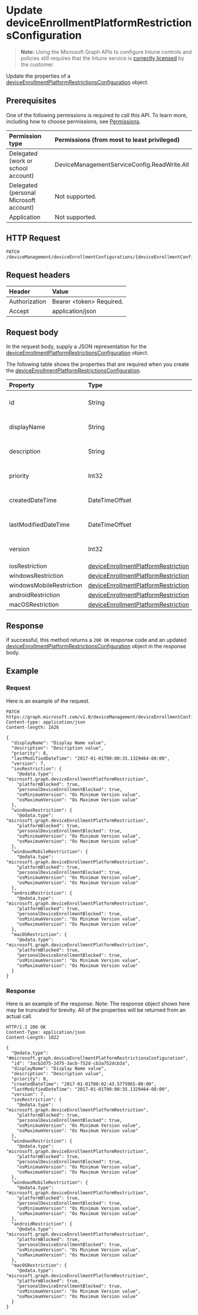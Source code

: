 ﻿# Update deviceEnrollmentPlatformRestrictionsConfiguration

> **Note:** Using the Microsoft Graph APIs to configure Intune controls and policies still requires that the Intune service is [correctly licensed](https://go.microsoft.com/fwlink/?linkid=839381) by the customer.

Update the properties of a [deviceEnrollmentPlatformRestrictionsConfiguration](../resources/intune_onboarding_deviceenrollmentplatformrestrictionsconfiguration.md) object.
## Prerequisites
One of the following permissions is required to call this API. To learn more, including how to choose permissions, see [Permissions](../../../concepts/permissions_reference.md).

|Permission type|Permissions (from most to least privileged)|
|:---|:---|
|Delegated (work or school account)|DeviceManagementServiceConfig.ReadWrite.All|
|Delegated (personal Microsoft account)|Not supported.|
|Application|Not supported.|

## HTTP Request
<!-- {
  "blockType": "ignored"
}
-->
``` http
PATCH /deviceManagement/deviceEnrollmentConfigurations/{deviceEnrollmentConfigurationId}
```

## Request headers
|Header|Value|
|:---|:---|
|Authorization|Bearer &lt;token&gt; Required.|
|Accept|application/json|

## Request body
In the request body, supply a JSON representation for the [deviceEnrollmentPlatformRestrictionsConfiguration](../resources/intune_onboarding_deviceenrollmentplatformrestrictionsconfiguration.md) object.

The following table shows the properties that are required when you create the [deviceEnrollmentPlatformRestrictionsConfiguration](../resources/intune_onboarding_deviceenrollmentplatformrestrictionsconfiguration.md).

|Property|Type|Description|
|:---|:---|:---|
|id|String|Not yet documented Inherited from [deviceEnrollmentConfiguration](../resources/intune_onboarding_deviceenrollmentconfiguration.md)|
|displayName|String|Not yet documented Inherited from [deviceEnrollmentConfiguration](../resources/intune_onboarding_deviceenrollmentconfiguration.md)|
|description|String|Not yet documented Inherited from [deviceEnrollmentConfiguration](../resources/intune_onboarding_deviceenrollmentconfiguration.md)|
|priority|Int32|Not yet documented Inherited from [deviceEnrollmentConfiguration](../resources/intune_onboarding_deviceenrollmentconfiguration.md)|
|createdDateTime|DateTimeOffset|Not yet documented Inherited from [deviceEnrollmentConfiguration](../resources/intune_onboarding_deviceenrollmentconfiguration.md)|
|lastModifiedDateTime|DateTimeOffset|Not yet documented Inherited from [deviceEnrollmentConfiguration](../resources/intune_onboarding_deviceenrollmentconfiguration.md)|
|version|Int32|Not yet documented Inherited from [deviceEnrollmentConfiguration](../resources/intune_onboarding_deviceenrollmentconfiguration.md)|
|iosRestriction|[deviceEnrollmentPlatformRestriction](../resources/intune_onboarding_deviceenrollmentplatformrestriction.md)|Not yet documented|
|windowsRestriction|[deviceEnrollmentPlatformRestriction](../resources/intune_onboarding_deviceenrollmentplatformrestriction.md)|Not yet documented|
|windowsMobileRestriction|[deviceEnrollmentPlatformRestriction](../resources/intune_onboarding_deviceenrollmentplatformrestriction.md)|Not yet documented|
|androidRestriction|[deviceEnrollmentPlatformRestriction](../resources/intune_onboarding_deviceenrollmentplatformrestriction.md)|Not yet documented|
|macOSRestriction|[deviceEnrollmentPlatformRestriction](../resources/intune_onboarding_deviceenrollmentplatformrestriction.md)|Not yet documented|



## Response
If successful, this method returns a `200 OK` response code and an updated [deviceEnrollmentPlatformRestrictionsConfiguration](../resources/intune_onboarding_deviceenrollmentplatformrestrictionsconfiguration.md) object in the response body.

## Example
### Request
Here is an example of the request.
``` http
PATCH https://graph.microsoft.com/v1.0/deviceManagement/deviceEnrollmentConfigurations/{deviceEnrollmentConfigurationId}
Content-type: application/json
Content-length: 1626

{
  "displayName": "Display Name value",
  "description": "Description value",
  "priority": 8,
  "lastModifiedDateTime": "2017-01-01T00:00:35.1329464-08:00",
  "version": 7,
  "iosRestriction": {
    "@odata.type": "microsoft.graph.deviceEnrollmentPlatformRestriction",
    "platformBlocked": true,
    "personalDeviceEnrollmentBlocked": true,
    "osMinimumVersion": "Os Minimum Version value",
    "osMaximumVersion": "Os Maximum Version value"
  },
  "windowsRestriction": {
    "@odata.type": "microsoft.graph.deviceEnrollmentPlatformRestriction",
    "platformBlocked": true,
    "personalDeviceEnrollmentBlocked": true,
    "osMinimumVersion": "Os Minimum Version value",
    "osMaximumVersion": "Os Maximum Version value"
  },
  "windowsMobileRestriction": {
    "@odata.type": "microsoft.graph.deviceEnrollmentPlatformRestriction",
    "platformBlocked": true,
    "personalDeviceEnrollmentBlocked": true,
    "osMinimumVersion": "Os Minimum Version value",
    "osMaximumVersion": "Os Maximum Version value"
  },
  "androidRestriction": {
    "@odata.type": "microsoft.graph.deviceEnrollmentPlatformRestriction",
    "platformBlocked": true,
    "personalDeviceEnrollmentBlocked": true,
    "osMinimumVersion": "Os Minimum Version value",
    "osMaximumVersion": "Os Maximum Version value"
  },
  "macOSRestriction": {
    "@odata.type": "microsoft.graph.deviceEnrollmentPlatformRestriction",
    "platformBlocked": true,
    "personalDeviceEnrollmentBlocked": true,
    "osMinimumVersion": "Os Minimum Version value",
    "osMaximumVersion": "Os Maximum Version value"
  }
}
```

### Response
Here is an example of the response. Note: The response object shown here may be truncated for brevity. All of the properties will be returned from an actual call.
``` http
HTTP/1.1 200 OK
Content-Type: application/json
Content-Length: 1822

{
  "@odata.type": "#microsoft.graph.deviceEnrollmentPlatformRestrictionsConfiguration",
  "id": "3acb2d75-2d75-3acb-752d-cb3a752dcb3a",
  "displayName": "Display Name value",
  "description": "Description value",
  "priority": 8,
  "createdDateTime": "2017-01-01T00:02:43.5775965-08:00",
  "lastModifiedDateTime": "2017-01-01T00:00:35.1329464-08:00",
  "version": 7,
  "iosRestriction": {
    "@odata.type": "microsoft.graph.deviceEnrollmentPlatformRestriction",
    "platformBlocked": true,
    "personalDeviceEnrollmentBlocked": true,
    "osMinimumVersion": "Os Minimum Version value",
    "osMaximumVersion": "Os Maximum Version value"
  },
  "windowsRestriction": {
    "@odata.type": "microsoft.graph.deviceEnrollmentPlatformRestriction",
    "platformBlocked": true,
    "personalDeviceEnrollmentBlocked": true,
    "osMinimumVersion": "Os Minimum Version value",
    "osMaximumVersion": "Os Maximum Version value"
  },
  "windowsMobileRestriction": {
    "@odata.type": "microsoft.graph.deviceEnrollmentPlatformRestriction",
    "platformBlocked": true,
    "personalDeviceEnrollmentBlocked": true,
    "osMinimumVersion": "Os Minimum Version value",
    "osMaximumVersion": "Os Maximum Version value"
  },
  "androidRestriction": {
    "@odata.type": "microsoft.graph.deviceEnrollmentPlatformRestriction",
    "platformBlocked": true,
    "personalDeviceEnrollmentBlocked": true,
    "osMinimumVersion": "Os Minimum Version value",
    "osMaximumVersion": "Os Maximum Version value"
  },
  "macOSRestriction": {
    "@odata.type": "microsoft.graph.deviceEnrollmentPlatformRestriction",
    "platformBlocked": true,
    "personalDeviceEnrollmentBlocked": true,
    "osMinimumVersion": "Os Minimum Version value",
    "osMaximumVersion": "Os Maximum Version value"
  }
}
```








